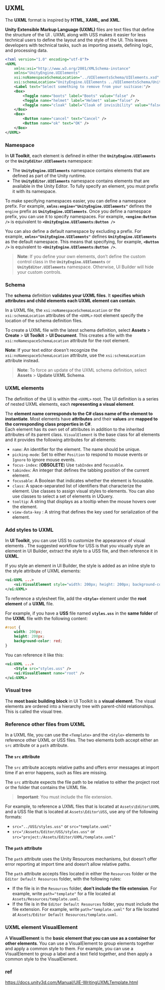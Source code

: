 ## UXML
The **UXML** format is inspired by **HTML, XAML, and XML**.

**Unity Extensible Markup Language (UXML)** files are text files that define the structure of the UI
. UXML along with USS makes it easier for less technical users to define the layout and the style of the UI. 
This leaves developers with technical tasks, such as importing assets, defining logic, and processing data.

```xml
<?xml version="1.0" encoding="utf-8"?>
<UXML
    xmlns:xsi="http://www.w3.org/2001/XMLSchema-instance"
    xmlns="UnityEngine.UIElements"
    xsi:noNamespaceSchemaLocation="../UIElementsSchema/UIElements.xsd"
    xsi:schemaLocation="UnityEngine.UIElements ../UIElementsSchema/UnityEngine.UIElements.xsd">
    <Label text="Select something to remove from your suitcase:"/>
    <Box>
        <Toggle name="boots" label="Boots" value="false" />
        <Toggle name="helmet" label="Helmet" value="false" />
        <Toggle name="cloak" label="Cloak of invisibility" value="false"/>
    </Box>
    <Box>
        <Button name="cancel" text="Cancel" />
        <Button name="ok" text="OK" />
    </Box>
</UXML>
```


### Namespace
In **UI Toolkit**, each element is defined in either the **`UnityEngine.UIElements`** or the **`UnityEditor.UIElements`** namespace:

-   The **`UnityEngine.UIElements`** namespace contains elements that are defined as part of the Unity runtime.
-   The **`UnityEditor.UIElements`** namespace contains elements that are available in the Unity Editor. To fully specify an element, you must prefix it with its namespace.

To make specifying namespaces easier, you can define a namespace prefix. For example, **`xmlns:engine="UnityEngine.UIElements"`** defines the `engine` prefix as **`UnityEngine.UIElements`**. Once you define a namespace prefix, you can use it to specify namespaces. For example, **`<engine:Button />`** is equivalent to **`<UnityEngine.UIElements:Button />`**

You can also define a default namespace by excluding a prefix. For example, **`xmlns="UnityEngine.UIElements"`** defines **`UnityEngine.UIElements`** as the default namespace. This means that specifying, for example, **`<Button />`** is equivalent to **`<UnityEngine.UIElements:Button />`**.


> **Note**: If you define your own elements, don’t define the custom control class in the **`UnityEngine.UIElements`** or **`UnityEditor.UIElements`** namespace. Otherwise, UI Builder will hide your custom controls.


### Schema

The **schema** definition **validates your UXML files**. It **specifies which attributes and child elements each UXML element can contain**.

In a UXML file, the `xsi:noNamespaceSchemaLocation` or the `xsi:schemaLocation` attributes of the `<UXML>` root element specify the location of the schema definition files.

To create a UXML file with the latest schema definition, select **Assets** > **Create** > **UI Toolkit** > **UI Document**. This creates a file with the `xsi:noNamespaceSchemaLocation` attribute for the root element.

**Note**: If your text editor doesn’t recognize the `xsi:noNamespaceSchemaLocation` attribute, use the `xsi:schemaLocation` attribute instead.

> **Note**: To force an update of the UXML schema definition, select **Assets** > **Update UXML Schema**.

### UXML elements
The definition of the UI is within the `<UXML>` root. The UI definition is a series of nested UXML elements, each **representing a visual element**.

The **element name corresponds to the C# class name of the element to instantiate**. Most elements have **attributes** and their **values** are **mapped to the corresponding class properties in C#**. \
Each element has its own set of attributes in addition to the inherited attributes of its parent class. `VisualElement` is the base class for all elements and it provides the following attributes for all elements:

-   `name`: An identifier for the element. The name should be unique.
-   `picking-mode`: Set to either `Position` to respond to mouse events or `Ignore` to ignore mouse events.
-   `focus-index`: (**OBSOLETE**) Use `tabIndex` and `focusable`.
-   `tabindex`: An integer that defines the tabbing position of the current element.
-   `focusable`: A Boolean that indicates whether the element is focusable.
-   `class`: A space-separated list of identifiers that characterize the element. Use classes to assign visual styles to elements. You can also use classes to select a set of elements in UQuery.
-   `tooltip`: A string that displays as a tooltip when the mouse hovers over the element.
-   `view-data-key` : A string that defines the key used for serialization of the element.

### Add styles to UXML
In **UI Toolkit**, you can use USS to customize the appearance of visual elements
. The suggested workflow for USS is that you visually style an element in UI Builder, extract the style to a USS file, and then reference it in **UXML**.

If you style an element in UI Builder, the style is added as an inline style to the style attribute of UXML elements:

```xml
<ui:UXML ...>
    <ui:VisualElement style="width: 200px; height: 200px; background-color: red;" />
</ui:UXML>
```

To reference a stylesheet file, add the **`<Style>`** element under the **root element** of a **UXML** file.

For example, if you have a **USS** file named **`styles.uss`** in the **same folder** of the **UXML** file with the following content:

```css
#root {
    width: 200px;
    height: 200px;
    background-color: red;
}

```

You can reference it like this:

```xml
<ui:UXML ...>
    <Style src="styles.uss" />
    <ui:VisualElement name="root" />
</ui:UXML>
```

### Visual tree
The **most basic building block** in UI Toolkit is a **visual element**. The visual elements are ordered into a hierarchy tree with parent-child relationships. This is called the visual tree.



### Reference other files from UXML
In a UXML file, you can use the `<Template>` and the `<Style>` elements to reference other UXML or USS files. The two elements both accept either an `src` attribute or a `path` attribute.

#### The `src` attribute

The `src` attribute accepts relative paths and offers error messages at import time if an error happens, such as files are missing.

The `src` attribute expects the file path to be relative to either the project root or the folder that contains the UXML file.

> **Important**: You must include the file extension.

For example, to reference a UXML files that is located at `Assets\Editor\UXML` and a USS file that is located at `Assets\Editor\USS`, use any of the following formats:

-   `src="../USS/styles.uss"` or `src="template.uxml"`
-   `src="/Assets/Editor/USS/styles.uss"` or `src="project:/Assets/Editor/UXML/template.uxml"`



#### The `path` attribute

The `path` attribute uses the Unity Resources mechanisms, but doesn’t offer error reporting at import time and doesn’t allow relative paths.

The `path` attribute accepts files located in either the `Resources` folder or the `Editor Default Resources` folder, with the following rules:

-   If the file is in the `Resources` folder, **don’t include the file extension**. For example, write `path="template"` for a file located at `Assets/Resources/template.uxml`.
-   If the file is in the `Editor Default Resources` folder, you must include the file extension. For example, write `path="template.uxml"` for a file located at `Assets/Editor Default Resources/template.uxml`.


### UXML element VisualElement
A **VisualElement** is the **basic element that you can use as a container for other elements**. You can use a VisualElement to group elements together and apply a common style to them. For example, you can use a VisualElement to group a label and a text field together, and then apply a common style to the VisualElement.




### ref 
https://docs.unity3d.com/Manual/UIE-WritingUXMLTemplate.html
